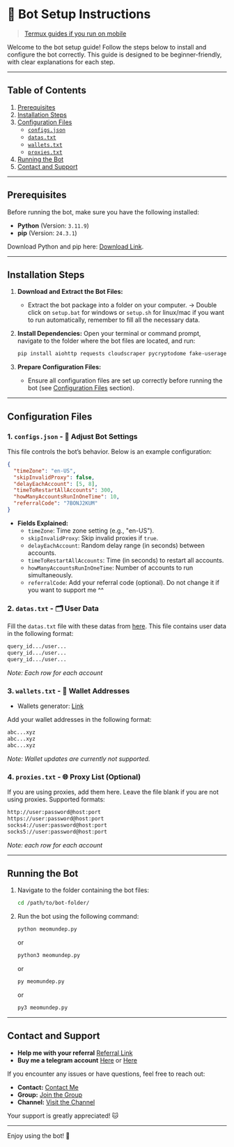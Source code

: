 # 🚀 Bot Setup Instructions

> [Termux guides if you run on mobile](https://github.com/MeoMunDep/Guides-for-using-my-script-on-termux.)

Welcome to the bot setup guide! Follow the steps below to install and configure the bot correctly. This guide is designed to be beginner-friendly, with clear explanations for each step.

---

## Table of Contents

1. [Prerequisites](#prerequisites)
2. [Installation Steps](#installation-steps)
3. [Configuration Files](#configuration-files)
   - [`configs.json`](#1-configsjson)
   - [`datas.txt`](#2-datastxt)
   - [`wallets.txt`](#3-walletstxt)
   - [`proxies.txt`](#4-proxiestxt)
4. [Running the Bot](#running-the-bot)
5. [Contact and Support](#contact-and-support)

---

## Prerequisites

Before running the bot, make sure you have the following installed:

- **Python** (Version: `3.11.9`)
- **pip** (Version: `24.3.1`)

Download Python and pip here: [Download Link](https://t.me/KeoAirDropFreeNe/257/2627).

---

## Installation Steps

1. **Download and Extract the Bot Files:**

   - Extract the bot package into a folder on your computer.
     -> Double click on `setup.bat` for windows or `setup.sh` for linux/mac if you want to run automatically, remember to fill all the necessary data.

2. **Install Dependencies:**
   Open your terminal or command prompt, navigate to the folder where the bot files are located, and run:

   ```bash
   pip install aiohttp requests cloudscraper pycryptodome fake-useragent aiohttp-proxy colorama bs4
   ```

3. **Prepare Configuration Files:**
   - Ensure all configuration files are set up correctly before running the bot (see [Configuration Files](#configuration-files) section).

---

## Configuration Files

### 1. `configs.json` - 📜 Adjust Bot Settings

This file controls the bot’s behavior. Below is an example configuration:

```json
{
  "timeZone": "en-US",
  "skipInvalidProxy": false,
  "delayEachAccount": [5, 8],
  "timeToRestartAllAccounts": 300,
  "howManyAccountsRunInOneTime": 10,
  "referralCode": "7BONJ2KUM"
}
```

- **Fields Explained:**
  - `timeZone`: Time zone setting (e.g., "en-US").
  - `skipInvalidProxy`: Skip invalid proxies if `true`.
  - `delayEachAccount`: Random delay range (in seconds) between accounts.
  - `timeToRestartAllAccounts`: Time (in seconds) to restart all accounts.
  - `howManyAccountsRunInOneTime`: Number of accounts to run simultaneously.
  - `referralCode`: Add your referral code (optional). Do not change it if you want to support me ^^

### 2. `datas.txt` - 🗂️ User Data

Fill the `datas.txt` file with these datas from [here](https://t.me/KeoAirDropFreeNe/257/6879). This file contains user data in the following format:

```txt
query_id.../user...
query_id.../user...
query_id.../user...
```

_Note: Each row for each account_

### 3. `wallets.txt` - 💼 Wallet Addresses

- Wallets generator: [Link](https://github.com/MeoMunDep/Automatic-Ultimate-Create-Wallets-for-Airdrop)

Add your wallet addresses in the following format:

```txt
abc...xyz
abc...xyz
abc...xyz
```

_Note: Wallet updates are currently not supported._

### 4. `proxies.txt` - 🌐 Proxy List (Optional)

If you are using proxies, add them here. Leave the file blank if you are not using proxies. Supported formats:

```txt
http://user:password@host:port
https://user:password@host:port
socks4://user:password@host:port
socks5://user:password@host:port
```

_Note: each row for each account_

---

## Running the Bot

1. Navigate to the folder containing the bot files:

   ```bash
   cd /path/to/bot-folder/
   ```

2. Run the bot using the following command:

   ```bash
   python meomundep.py
   ```

   or

   ```bash
   python3 meomundep.py
   ```

   or

   ```bash
   py meomundep.py
   ```

   or

   ```bash
   py3 meomundep.py
   ```

---

## Contact and Support

- **Help me with your referral** [Referral Link](https://www.lootgo.app/?ref_id=7BONJ2KUM)
- **Buy me a telegram account** [Here](https://t.me/KeoAirDropFreeNe/312/27801) or [Here](https://github.com/MeoMunDep/MeoMunDep)

If you encounter any issues or have questions, feel free to reach out:

- **Contact:** [Contact Me](https://t.me/MeoMunDep)
- **Group:** [Join the Group](https://t.me/KeoAirDropFreeNe)
- **Channel:** [Visit the Channel](https://t.me/KeoAirDropFreeNee)

Your support is greatly appreciated! 🐱

---

Enjoy using the bot! 🚀
